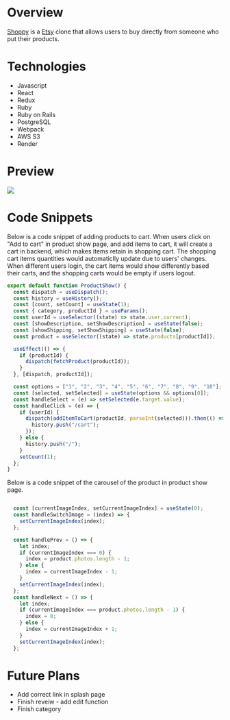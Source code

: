 # Overview

[Shoppy](https://shoppy-1asz.onrender.com) is a [Etsy](https://www.etsy.com/) clone that allows users to buy directly from someone who put their products. 

# Technologies 
* Javascript
* React
* Redux
* Ruby
* Ruby on Rails
* PostgreSQL
* Webpack
* AWS S3
* Render

# Preview
![](./images/shoppy.gif)

# Code Snippets
Below is a code snippet of adding products to cart.
When users click on "Add to cart" in product show page, and add items to cart, it will create a cart in backend, which makes items retain in shopping cart. The shopping cart items quantities would automaticlly update due to users' changes. When different users login, the cart items would show differently based their carts, and the shopping carts would be empty if users logout.
```js
export default function ProductShow() {
  const dispatch = useDispatch();
  const history = useHistory();
  const [count, setCount] = useState(1);
  const { category, productId } = useParams();
  const userId = useSelector((state) => state.user.current);
  const [showDescription, setShowDescription] = useState(false);
  const [showShipping, setShowShipping] = useState(false);
  const product = useSelector((state) => state.products[productId]);

  useEffect(() => {
    if (productId) {
      dispatch(fetchProduct(productId));
    }
  }, [dispatch, productId]);

  const options = ["1", "2", "3", "4", "5", "6", "7", "8", "9", "10"];
  const [selected, setSelected] = useState(options && options[0]);
  const handleSelect = (e) => setSelected(e.target.value);
  const handleClick = (e) => {
    if (userId) {
      dispatch(addItemToCart(productId, parseInt(selected))).then(() => {
        history.push("/cart");
      });
    } else {
      history.push("/");
    }
    setCount(1);
  };
}
```
Below is a code snippet of the carousel of the product in product show page.
```js

  const [currentImageIndex, setCurrentImageIndex] = useState(0);
  const handleSwitchImage = (index) => {
    setCurrentImageIndex(index);
  };

  const handlePrev = () => {
    let index;
    if (currentImageIndex === 0) {
      index = product.photos.length - 1;
    } else {
      index = currentImageIndex - 1;
    }
    setCurrentImageIndex(index);
  };
  const handleNext = () => {
    let index;
    if (currentImageIndex === product.photos.length - 1) {
      index = 0;
    } else {
      index = currentImageIndex + 1;
    }
    setCurrentImageIndex(index);
  };

```
# Future Plans
* Add correct link in splash page
* Finish reveiw - add edit function
* Finish category
